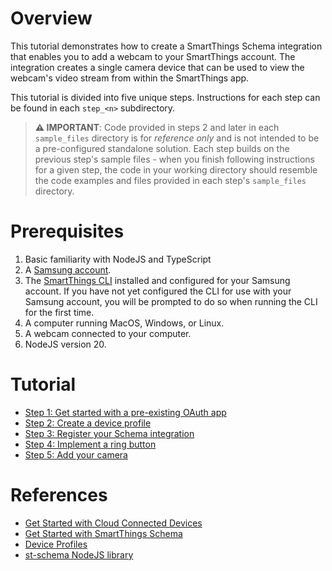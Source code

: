 # Overview

This tutorial demonstrates how to create a SmartThings Schema integration that 
enables you to add a webcam to your SmartThings account. The integration 
creates a single camera device that can be used to view the webcam's video stream from within the SmartThings app.

This tutorial is divided into five unique steps. Instructions for each step can be found in each `step_<n>` subdirectory.

> **⚠️ IMPORTANT**: Code provided in steps 2 and later in each `sample_files` directory is for *reference only* and is not intended to be a pre-configured standalone solution. Each step builds on the previous step's sample files - when you finish following instructions for a given step, the code in your working directory should resemble the code examples and files provided in each step's `sample_files` directory.

# Prerequisites

1. Basic familiarity with NodeJS and TypeScript 
1. A [Samsung account](https://developer.smartthings.com/).
1. The [SmartThings CLI](https://github.com/SmartThingsCommunity/smartthings-cli/tree/main/packages/cli) installed and configured for your Samsung account. If you have not yet configured the CLI for use with your Samsung account, you will be prompted to do so when running the CLI for the first time. 
1. A computer running MacOS, Windows, or Linux.
1. A webcam connected to your computer.
1. NodeJS version 20.

# Tutorial

* [Step 1: Get started with a pre-existing OAuth app](step_1/STEP_1.md)
* [Step 2: Create a device profile](step_2/STEP_2.md)
* [Step 3: Register your Schema integration](step_3/STEP_3.md)
* [Step 4: Implement a ring button](step_4/STEP_4.md)
* [Step 5: Add your camera](step_5/STEP_5.md)

# References

* [Get Started with Cloud Connected Devices](https://developer.smartthings.com/docs/devices/cloud-connected/get-started)
* [Get Started with SmartThings Schema](https://developer.smartthings.com/docs/devices/cloud-connected/st-schema)
* [Device Profiles](https://developer.smartthings.com/docs/devices/device-profiles/)
* [st-schema NodeJS library](https://github.com/SmartThingsCommunity/st-schema-nodejs)
